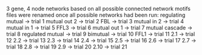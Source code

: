 3 gene, 4 node networks based on all possible connected network motifs
files were renamed once all possible networks had been run: 
regulating mutual -> trial 1
mutual out 2	-> trial 2
FBL	-> trial 3
mutual in 2 -> trial 4
mutual in 1	-> trial 5
FFL3 ->	trial 6
mutual out 1	-> trial 7
mutual cascade	-> trial 8
regulated mutual ->	trial 9
bimutual ->	trial 10
FFL1 ->	trial 11
2.1	-> trial 12
2.2	-> trial 13
2.3	-> trial 14
2.4	-> trial 15
2.5	-> trial 16
2.6	-> trial 17
2.7	-> trial 18
2.8	-> trial 19
2.9	-> trial 20
2.10	-> trial 21
